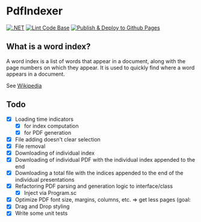 # PdfIndexer

[![.NET](https://github.com/VanDulti/pdf-indexer/actions/workflows/dotnet.yml/badge.svg)](https://github.com/VanDulti/pdf-indexer/actions/workflows/dotnet.yml)
[![Lint Code Base](https://github.com/VanDulti/pdf-indexer/actions/workflows/super-linter.yml/badge.svg)](https://github.com/VanDulti/pdf-indexer/actions/workflows/super-linter.yml)
[![Publish & Deploy to Github Pages](https://github.com/VanDulti/pdf-indexer/actions/workflows/pages.yml/badge.svg)](https://github.com/VanDulti/pdf-indexer/actions/workflows/pages.yml)

## What is a word index?

A word index is a list of words that appear in a document, along with the page numbers on which they appear. It is used
to quickly find where a word appears in a document.

See [Wikipedia]("https://de.wikipedia.org/wiki/Register_(Nachschlagewerk)#Konkordanzen")

## Todo

- [x] Loading time indicators
    - [x] for index computation
    - [x] for PDF generation
- [x] File adding doesn't clear selection
- [x] File removal
- [x] Downloading of individual index
- [x] Downloading of individual PDF with the individual index appended to the end
- [x] Downloading a total file with the indices appended to the end of the individual presentations
- [x] Refactoring PDF parsing and generation logic to interface/class
    - [x] Inject via Program.sc
- [x] Optimize PDF font size, margins, columns, etc. => get less pages (goal:
- [x] Drag and Drop styling
- [x] Write some unit tests 